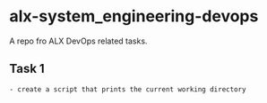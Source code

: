 # alx-system_engineering-devops

A repo fro ALX DevOps related tasks.

## Task 1

    - create a script that prints the current working directory
